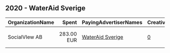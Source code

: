 ## 2020 - WaterAid Sverige 
|OrganizationName|Spent|PayingAdvertiserNames|CreativeUrls|Impressions|Genders|AgeBrackets|CountryCodes|BillingAddresses|CandidateBallotInformation|
|:---|---:|:---|:---|---:|:---|:---|:---|:---|:---|
|SocialVIew AB|283.00 EUR|[WaterAid Sverige](2020/WaterAid_Sverige.md)|[0](https://www.snap.com/political-ads/asset/11bace6a8d5508fc4902b57445546a67026514aa1a37810839a7e8f2c169fe55?mediaType=mp4)|189,938||30+|sweden|"Norrlandsgatan 22,STOCKHOLM,111 43,SE"|WaterAid Sverige|
